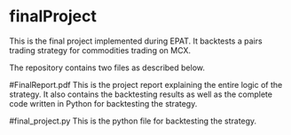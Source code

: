 # finalProject
This is the final project implemented during EPAT. 
It backtests a pairs trading strategy for commodities trading on MCX.

The repository contains two files as described below.

#FinalReport.pdf
This is the project report explaining the entire logic of the strategy.
It also contains the backtesting results as well as the complete code 
written in Python for backtesting the strategy.

#final_project.py
This is the python file for backtesting the strategy.



